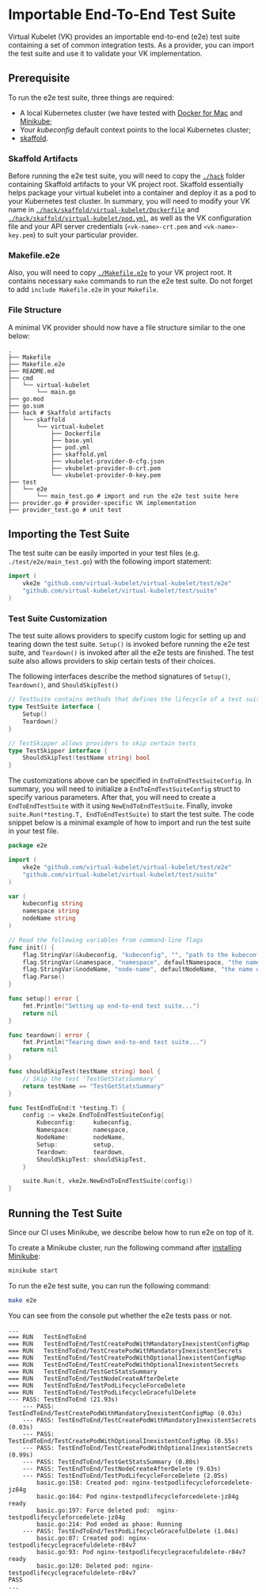 # Importable End-To-End Test Suite

Virtual Kubelet (VK) provides an importable end-to-end (e2e) test suite containing a set of common integration tests. As a provider, you can import the test suite and use it to validate your VK implementation.

## Prerequisite

To run the e2e test suite, three things are required:
- A local Kubernetes cluster (we have tested with [Docker for Mac](https://docs.docker.com/docker-for-mac/install/) and [Minikube](https://kubernetes.io/docs/tasks/tools/install-minikube/);
- Your _kubeconfig_ default context points to the local Kubernetes cluster;
- [skaffold](https://skaffold.dev/docs/getting-started/#installing-skaffold).

### Skaffold Artifacts

Before running the e2e test suite, you will need to copy the [`./hack`](../../hack) folder containing Skaffold artifacts to your VK project root. Skaffold essentially helps package your virtual kubelet into a container and deploy it as a pod to your Kubernetes test cluster. In summary, you will need to modify your VK name in [`./hack/skaffold/virtual-kubelet/Dockerfile`](../../hack/skaffold/virtual-kubelet/Dockerfile) and [`./hack/skaffold/virtual-kubelet/pod.yml`](../../hack/skaffold/virtual-kubelet/pod.yml), as well as the VK configuration file and your API server credentials (`<vk-name>-crt.pem` and `<vk-name>-key.pem`) to suit your particular provider.

### Makefile.e2e

Also, you will need to copy [`./Makefile.e2e`](../../Makefile.e2e) to your VK project root. It contains necessary `make` commands to run the e2e test suite. Do not forget to add `include Makefile.e2e` in your `Makefile`.

### File Structure

A minimal VK provider should now have a file structure similar to the one below:

```
.
├── Makefile
├── Makefile.e2e
├── README.md
├── cmd
│   └── virtual-kubelet
│       └── main.go
├── go.mod
├── go.sum
├── hack # Skaffold artifacts
│   └── skaffold
│       └── virtual-kubelet
│           ├── Dockerfile
│           ├── base.yml
│           ├── pod.yml
│           ├── skaffold.yml
│           ├── vkubelet-provider-0-cfg.json
│           ├── vkubelet-provider-0-crt.pem
│           └── vkubelet-provider-0-key.pem
├── test
│   └── e2e
│       └── main_test.go # import and run the e2e test suite here
├── provider.go # provider-specific VK implementation
├── provider_test.go # unit test
```

## Importing the Test Suite

The test suite can be easily imported in your test files (e.g. `./test/e2e/main_test.go`) with the following import statement:
```go
import (
	vke2e "github.com/virtual-kubelet/virtual-kubelet/test/e2e"
	"github.com/virtual-kubelet/virtual-kubelet/test/suite"
)
```

### Test Suite Customization

The test suite allows providers to specify custom logic for setting up and tearing down the test suite. `Setup()` is invoked before running the e2e test suite, and `Teardown()` is invoked after all the e2e tests are finished. The test suite also allows providers to skip certain tests of their choices.

The following interfaces describe the method signatures of `Setup()`, `Teardown()`, and `ShouldSkipTest()`

```go
// TestSuite contains methods that defines the lifecycle of a test suite
type TestSuite interface {
	Setup()
	Teardown()
}

// TestSkipper allows providers to skip certain tests
type TestSkipper interface {
	ShouldSkipTest(testName string) bool
}
```

The customizations above can be specified in `EndToEndTestSuiteConfig`. In summary, you will need to initialize a `EndToEndTestSuiteConfig` struct to specify various parameters. After that, you will need to create a `EndToEndTestSuite` with it using `NewEndToEndTestSuite`. Finally, invoke `suite.Run(*testing.T, EndToEndTestSuite)` to start the test suite. The code snippet below is a minimal example of how to import and run the test suite in your test file.

```go
package e2e

import (
	vke2e "github.com/virtual-kubelet/virtual-kubelet/test/e2e"
	"github.com/virtual-kubelet/virtual-kubelet/test/suite"
)

var (
	kubeconfig string
	namespace string
	nodeName string
)

// Read the following variables from command-line flags
func init() {
	flag.StringVar(&kubeconfig, "kubeconfig", "", "path to the kubeconfig file to use when running the test suite outside a kubernetes cluster")
	flag.StringVar(&namespace, "namespace", defaultNamespace, "the name of the kubernetes namespace to use for running the test suite (i.e. where to create pods)")
	flag.StringVar(&nodeName, "node-name", defaultNodeName, "the name of the virtual-kubelet node to test")
	flag.Parse()
}

func setup() error {
	fmt.Println("Setting up end-to-end test suite...")
	return nil
}

func teardown() error {
	fmt.Println("Tearing down end-to-end test suite...")
	return nil
}

func shouldSkipTest(testName string) bool {
	// Skip the test 'TestGetStatsSummary'
	return testName == "TestGetStatsSummary"
}

func TestEndToEnd(t *testing.T) {
	config := vke2e.EndToEndTestSuiteConfig{
		Kubeconfig:     kubeconfig,
		Namespace:      namespace,
		NodeName:       nodeName,
		Setup:          setup,
		Teardown:       teardown,
		ShouldSkipTest: shouldSkipTest,
	}

	suite.Run(t, vke2e.NewEndToEndTestSuite(config))
}
```

## Running the Test Suite

Since our CI uses Minikube, we describe below how to run e2e on top of it.

To create a Minikube cluster, run the following command after [installing Minikube](https://github.com/kubernetes/minikube#installation):

```bash
minikube start
```

To run the e2e test suite, you can run the following command:

```bash
make e2e
```

You can see from the console put whether the e2e tests pass or not.
```
...
=== RUN   TestEndToEnd
=== RUN   TestEndToEnd/TestCreatePodWithMandatoryInexistentConfigMap
=== RUN   TestEndToEnd/TestCreatePodWithMandatoryInexistentSecrets
=== RUN   TestEndToEnd/TestCreatePodWithOptionalInexistentConfigMap
=== RUN   TestEndToEnd/TestCreatePodWithOptionalInexistentSecrets
=== RUN   TestEndToEnd/TestGetStatsSummary
=== RUN   TestEndToEnd/TestNodeCreateAfterDelete
=== RUN   TestEndToEnd/TestPodLifecycleForceDelete
=== RUN   TestEndToEnd/TestPodLifecycleGracefulDelete
--- PASS: TestEndToEnd (21.93s)
    --- PASS: TestEndToEnd/TestCreatePodWithMandatoryInexistentConfigMap (0.03s)
    --- PASS: TestEndToEnd/TestCreatePodWithMandatoryInexistentSecrets (0.03s)
    --- PASS: TestEndToEnd/TestCreatePodWithOptionalInexistentConfigMap (0.55s)
    --- PASS: TestEndToEnd/TestCreatePodWithOptionalInexistentSecrets (0.99s)
    --- PASS: TestEndToEnd/TestGetStatsSummary (0.80s)
    --- PASS: TestEndToEnd/TestNodeCreateAfterDelete (9.63s)
    --- PASS: TestEndToEnd/TestPodLifecycleForceDelete (2.05s)
        basic.go:158: Created pod: nginx-testpodlifecycleforcedelete-jz84g
        basic.go:164: Pod nginx-testpodlifecycleforcedelete-jz84g ready
        basic.go:197: Force deleted pod:  nginx-testpodlifecycleforcedelete-jz84g
        basic.go:214: Pod ended as phase: Running
    --- PASS: TestEndToEnd/TestPodLifecycleGracefulDelete (1.04s)
        basic.go:87: Created pod: nginx-testpodlifecyclegracefuldelete-r84v7
        basic.go:93: Pod nginx-testpodlifecyclegracefuldelete-r84v7 ready
        basic.go:120: Deleted pod: nginx-testpodlifecyclegracefuldelete-r84v7
PASS
...
```